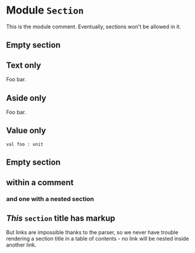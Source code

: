 
# Module `Section`

This is the module comment. Eventually, sections won't be allowed in it.


## Empty section


## Text only

Foo bar.


## Aside only

Foo bar.


## Value only

```
val foo : unit
```

## Empty section


## within a comment


### and one with a nested section


## *This* `section` **title** has markup

But links are impossible thanks to the parser, so we never have trouble rendering a section title in a table of contents \- no link will be nested inside another link.
